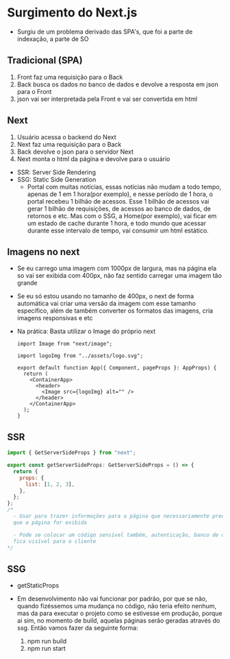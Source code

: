 # Surgimento do Next.js

- Surgiu de um problema derivado das SPA's, que foi a parte de indexação, a parte de SO

## Tradicional (SPA)

1. Front faz uma requisição para o Back
2. Back busca os dados no banco de dados e devolve a resposta em json para o Front
3. json vai ser interpretada pela Front e vai ser convertida em html

## Next

1. Usuário acessa o backend do Next
2. Next faz uma requisição para o Back
3. Back devolve o json para o servidor Next
4. Next monta o html da página e devolve para o usuário

- SSR: Server Side Rendering
- SSG: Static Side Generation
  - Portal com muitas notícias, essas notícias não mudam a todo tempo,
    apenas de 1 em 1 hora(por exemplo), e nesse período de 1 hora, o portal recebeu
    1 bilhão de acessos. Esse 1 bilhão de acessos vai gerar 1 bilhão de requisições, de acessos ao
    banco de dados, de retornos e etc. Mas com o SSG, a Home(por exemplo), vai ficar em um estado
    de cache durante 1 hora, e todo mundo que acessar durante esse intervalo de tempo, vai consumir
    um html estático.

## Imagens no next

- Se eu carrego uma imagem com 1000px de largura, mas na página ela so vai ser exibida com 400px,
  não faz sentido carregar uma imagem tão grande
- Se eu só estou usando no tamanho de 400px, o next de forma automática vai criar uma versão da
  imagem com esse tamanho específico, além de também converter os formatos das imagens,
  cria imagens responsivas e etc
- Na prática: Basta utilizar o Image do próprio next

  ```tsx
  import Image from "next/image";

  import logoImg from "../assets/logo.svg";

  export default function App({ Component, pageProps }: AppProps) {
    return (
      <ContainerApp>
        <header>
          <Image src={logoImg} alt="" />
        </header>
      </ContainerApp>
    );
  }
  ```

## SSR

```jsx
import { GetServerSideProps } from "next";

export const getServerSideProps: GetServerSideProps = () => {
  return {
    props: {
      list: [1, 2, 3],
    },
  };
};
/*
  - Usar para trazer informações para a página que necessariamente precisam estar em tela assim
  que a página for exibida

  - Pode se colocar um código sensível também, autenticação, banco de dados, já que essa função não
  fica visível para o cliente
*/
```

## SSG

- getStaticProps
- Em desenvolvimento não vai funcionar por padrão, por que se não, quando fizéssemos uma mudança no
  código, não teria efeito nenhum, mas da para executar o projeto como se estivesse em produção, porque
  ai sim, no momento de build, aquelas páginas serão geradas através do ssg. Então vamos fazer da
  seguinte forma:

  1. npm run build
  2. npm run start
